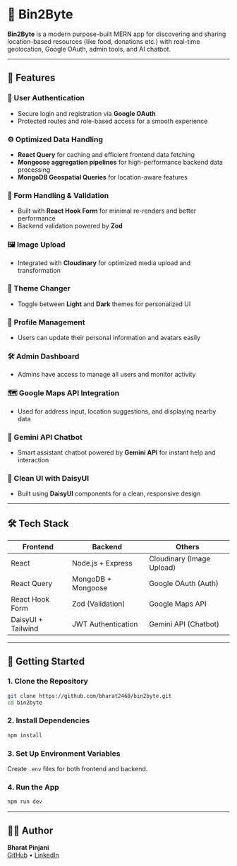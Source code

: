 # 🚀 Bin2Byte

**Bin2Byte** is a modern purpose-built MERN app for discovering and sharing location-based resources (like food, donations etc.) with real-time geolocation, Google OAuth, admin tools, and AI chatbot.

---

## 🌟 Features

### 🔐 User Authentication
- Secure login and registration via **Google OAuth**
- Protected routes and role-based access for a smooth experience

### ⚙️ Optimized Data Handling
- **React Query** for caching and efficient frontend data fetching
- **Mongoose aggregation pipelines** for high-performance backend data processing
- **MongoDB Geospatial Queries** for location-aware features

### 📄 Form Handling & Validation
- Built with **React Hook Form** for minimal re-renders and better performance
- Backend validation powered by **Zod**

### 🖼️ Image Upload
- Integrated with **Cloudinary** for optimized media upload and transformation

### 🎨 Theme Changer
- Toggle between **Light** and **Dark** themes for personalized UI

### 👤 Profile Management
- Users can update their personal information and avatars easily

### 🛠️ Admin Dashboard
- Admins have access to manage all users and monitor activity

### 🗺️ Google Maps API Integration
- Used for address input, location suggestions, and displaying nearby data

### 🤖 Gemini API Chatbot
- Smart assistant chatbot powered by **Gemini API** for instant help and interaction

### 💅 Clean UI with DaisyUI
- Built using **DaisyUI** components for a clean, responsive design

---

## 🛠️ Tech Stack

| Frontend | Backend | Others |
|----------|---------|--------|
| React | Node.js + Express | Cloudinary (Image Upload) |
| React Query | MongoDB + Mongoose | Google OAuth (Auth) |
| React Hook Form | Zod (Validation) | Google Maps API |
| DaisyUI + Tailwind | JWT Authentication | Gemini API (Chatbot) |

---

## 🚀 Getting Started

### 1. Clone the Repository
```bash
git clone https://github.com/bharat2468/bin2byte.git
cd bin2byte
```

### 2. Install Dependencies
```bash
npm install
```

### 3. Set Up Environment Variables
Create `.env` files for both frontend and backend.


### 4. Run the App
```bash
npm run dev
```

___

## 🙋‍♂️ Author
**Bharat Pinjani**  
[GitHub](https://github.com/your-username) • [LinkedIn](https://linkedin.com/in/your-profile)

